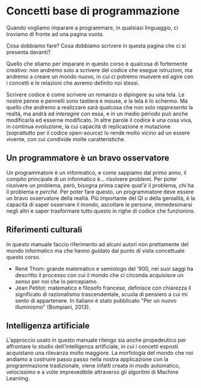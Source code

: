 # Concetti base di programmazione

Quando vogliamo imparare a programmare, in qualsiasi linguaggio, ci troviamo di fronte ad una pagina vuota.

Cosa dobbiamo fare? Cosa dobbiamo scrivere in questa pagina che ci si presenta davanti?

Quello che stiamo per imparare in questo corso è qualcosa di fortemente creativo: non andremo solo a scrivere del codice che esegue istruzioni, ma andremo a creare un mondo nuovo, in cui ci potremo muovere ed agire con i concetti e le relazioni che avremo definito noi stessi.

Scrivere codice è come scrivere un romanzo o dipingere su una tela. Le nostre penne e pennelli sono tastiera e mouse, e la tela è lo schermo. Ma quello che andremo a realizzare sarà qualcosa che non solo _rappresenta_ la realtà, ma andrà ad _interagire_ con essa, e in un medio periodo può anche modificarla ed esserne modificato. In altre parole il codice è una cosa viva, in continua _evoluzione_, la cui capacità di replicazione e mutazione (soprattutto per il codice open-source) lo rende molto vicino ad un essere vivente, con cui condivide molte caratteristiche.

## Un programmatore è un bravo osservatore
Un programmatore è un informatico, e come sappiamo dal primo anno, il compito principale di un informatico è... risolvere problemi. Per poter risolvere un problema, però, bisogna prima capire _qual'è_ il problema, _chi_ ha il problema e _perché_. Per poter fare questo, un programmatore deve essere un bravo osservatore della realtà. Più importante del QI o della genialità, è la capacità di saper osservare il mondo, ascoltare le persone, immedesimarsi negli altri e saper trasformare tutto questo in righe di codice che funzionino.

## Riferimenti culturali
In questo manuale faccio riferimento ad alcuni autori non prettamente del mondo informatico ma che hanno guidato dal punto di vista concettuale questo corso.

- René Thom: grande matematico e semiologo del '900, nei suoi saggi ha descritto il processo con cui il mondo che ci circonda acquisisce un _senso_ per noi che lo percepiamo.
- Jean Petitot: matematico e filosofo francese, definisce con chiarezza il significato di razionalismo trascendentale, scuola di pensiero a cui mi sento di appartenere. In italiano è stato pubblicato "Per un nuovo illuminismo" (Bompiani, 2013).

## Intelligenza artificiale
L'approccio usato in questo manuale ritengo sia anche propedeutico per affrontare lo studio dell'intelligenza artificiale, in cui i concetti esposti acquistano una rilevanza molto maggiore. La morfologia del mondo che noi andiamo a costruire passo passo nella nostra applicazione con la programmazione tradizionale, viene infatti creata in modo automatico, velocissimo e a volte imprevedibile attraverso gli algoritmi di Machine Learning.
